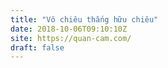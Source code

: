 ```yaml
---
title: "Vô chiêu thắng hữu chiêu"
date: 2018-10-06T09:10:10Z
site: https://quan-cam.com/
draft: false
---
```

